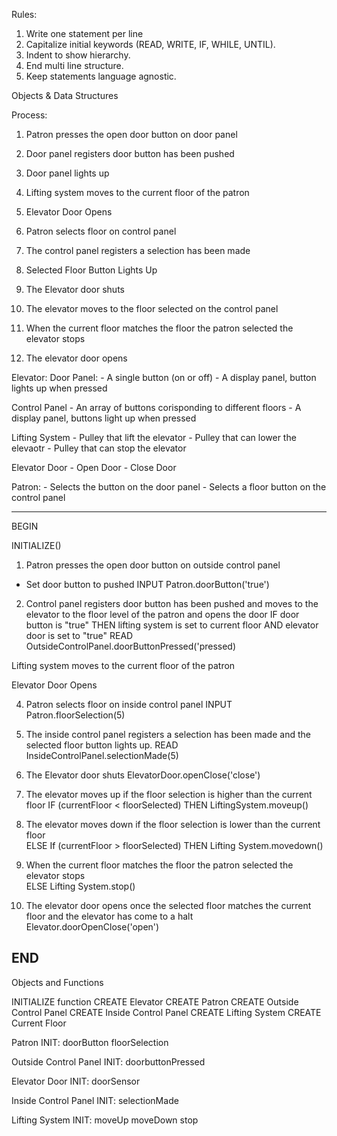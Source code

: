 



Rules:
1. Write one statement per line
2. Capitalize initial keywords (READ, WRITE, IF, WHILE, UNTIL).
3. Indent to show hierarchy.
4. End multi line structure.
5. Keep statements language agnostic.

Objects & Data Structures

Process:
 
  1. Patron presses the open door button on door panel
  
  2. Door panel registers door button has been pushed

  3. Door panel lights up 
  
  4. Lifting system moves to the current floor of the patron 
  
  5. Elevator Door Opens 
  
  6. Patron selects floor on control panel 
  
  7. The control panel registers a selection has been made 

  8. Selected Floor Button Lights Up 
  
  9. The Elevator door shuts
  
  10. The elevator moves to the floor selected on the control panel
      
  11. When the current floor matches the floor the patron selected the elevator stops    
  
  12. The elevator door opens 

Elevator: 
   Door Panel:
        - A single button (on or off) 
        - A display panel, button lights up when pressed 
     
   Control Panel 
        - An array of buttons corisponding to different floors
        - A display panel, buttons light up when pressed
        
   Lifting System
        - Pulley that lift the elevator
        - Pulley that can lower the elevaotr 
        - Pulley that can stop the elevator
        
   Elevator Door
        - Open Door
        - Close Door
    
Patron:
    - Selects the button on the door panel 
    - Selects a floor button on the control panel
    
---------------------------------------------------------------
BEGIN

  INITIALIZE()
  
  1. Patron presses the open door button on outside control panel
  - Set door button to pushed
  INPUT Patron.doorButton('true')
  
  2. Control panel registers door button has been pushed and moves to the elevator to the floor level of the patron and opens the door
  IF door button is "true" THEN lifting system is set to current floor AND elevator door is set to "true" 
  READ OutsideControlPanel.doorButtonPressed('pressed)
  
  Lifting system moves to the current floor of the patron 
  
  Elevator Door Opens 
  
  4. Patron selects floor on inside control panel 
  INPUT Patron.floorSelection(5)
  
  5. The inside control panel registers a selection has been made and the selected floor button lights up.
  READ InsideControlPanel.selectionMade(5)
  
  6. The Elevator door shuts
  ElevatorDoor.openClose('close')
  
  7. The elevator moves up if the floor selection is higher than the current floor
  IF (currentFloor < floorSelected)
      THEN LiftingSystem.moveup()
      
  8. The elevator moves down if the floor selection is lower than the current floor    
  ELSE If (currentFloor > floorSelected)
      THEN Lifting System.movedown() 
      
  9. When the current floor matches the floor the patron selected the elevator stops    
  ELSE Lifting System.stop() 
  
  10. The elevator door opens once the selected floor matches the current floor and the elevator has come to a halt
  Elevator.doorOpenClose('open')

END
-----------------------------------------------------------------
Objects and Functions

INITIALIZE function
CREATE Elevator 
CREATE Patron
CREATE Outside Control Panel
CREATE Inside Control Panel 
CREATE Lifting System
CREATE Current Floor

Patron
  INIT:
  doorButton
  floorSelection
 
Outside Control Panel 
  INIT:
  doorbuttonPressed
 
Elevator Door
  INIT:
  doorSensor
 
Inside Control Panel 
  INIT:
  selectionMade
 
Lifting System
  INIT:
  moveUp
  moveDown
  stop
  
  
